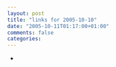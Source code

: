 ```yaml
---
layout: post
title: "links for 2005-10-10"
date: "2005-10-11T01:17:00+01:00"
comments: false
categories: 
---
```


<ul class="delicious">
<li>
</li>
</ul>



